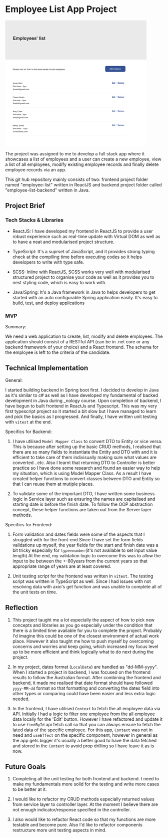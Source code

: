 # Employee List App Project

<img src="./project-snapshot.png" width="auto" height="400" />

The project was assigned to me to develop a full stack app where it showcases a list of employees and a user can create a new employee, view a list of all employees, modify existing employee records and finally delete employee records via an app.

This git hub repository mainly consists of two: frontend project folder named "employee-list" written in ReactJS and backend project folder called "employee-list-backend" written in Java.

## Project Brief

### Tech Stacks & Libraries

- ReactJS: I have developed my frontend in ReactJS to provide a user robust experience such as real-time update with Virtual DOM as well as to have a neat and modularised project structure.

- TypeScript: It's a suprset of JavaScript, and it provides strong typing check at the compiling time before executing codes so it helps developers to write with type safe.

- SCSS: Inline with ReactJS, SCSS works very well with modularised structured project to organise your code as well as it provides you to nest styling code, which is easy to work with.

- Java/Spring: It's a Java framework in Java to helps developers to get started with an auto configurable Spring application easily. It's easy to build, test, and deploy applications

### MVP

Summary:

We need a web application to create, list, modify and delete employees. The application should consist of a RESTful API (can be in .net core or any backend framework of your choice) and a React frontend. The schema for the employee is left to the criteria of the candidate.

## Technical Implementation

General:

I started building backend in Spring boot first. I decided to develop in Java as it's similar to c# as well as I have developed my fundamental of backed development in Java during \_nology course. Upon completion of backend, I have begun to built frontend in ReactJs and Typescript. This was my very first typescript project so it started a bit slow but I have managed to learn and pick the basics as I progressed. And finally, I have written unit testing with `vitest` at the end.

Specifics for Backend:

1. I have utilised `Model Mapper Class` to convert DTO to Entity or vice versa. This is because after setting up the basic CRUD methods, I realised that there are so many fields to instantiate the Entity and DTO with and it is efficient to take care of them indivisually making sure what values are converted ..etc. Also I learnt that returning DTO to Controller is better practice so I have done some research and found an easier way to help my situation, which is using Model Mapper Class. As a result I have created helper functions to convert classes between DTO and Entity so that I can reuse them at mutiple places.

2. To validate some of the important DTO, I have written some business logic in Service layer such as ensuring the names are capitalised and starting date is before the finish date. To follow the OOP abstraction concept, these helper functions are taken out from the Server layer methods.

Specifics for Frontend:

1. Form validation and dates fields were some of the aspects that I struggled with for the front-end.Since I have set the form fields validations up myself, the year fields for the start and finish date was a bit tricky especially for `type=number`(it's not available to set input value length) At the end, my validation logic to overcome this was to allow the input to be between the +-80years from the current years so that appropriate range of years are at least covered.

2. Unit testing script for the frontend was written in `vitest`. The testing script was written in TypeScript as well. Since I had issues with not resolving data with axio's get function and was unable to complete all of the unit tests on time.

## Reflection

1. This project taught me a lot especially the aspect of how to pick new concepts and libraries as you go especially under the condition that there is a limited time available for you to complete the project. Probably I'd imagine this could be one of the closest environment of actual work place. However it also taught me how to push myself by overcoming concerns and worries and keep going, which increased my focus level up to be more efficient and think logically what to do next during the project.

2. In my project, dates format (`LocalDate`) are handled as "dd-MM-yyyy". When I started a project in backend, I was focused on the frontend results to follow the Australian format. After combining the frontend and backend, it made me realised that date format should have followed `yyyy-MM-dd` format so that formatting and converting the dates field into other types or comparing could have been easier and less extra logic needed.

3. In the frontend, I have utilised `Context` to fetch the all employee data via API. Initially I had a logic to filter one employee from the all employee data locally for the 'Edit' button. However I have refactored and update it to use `findById` api fetch call so that you can always ensure to fetch the lated data of the specific employee. For this app, `Context` was not in need and `useEffect` on the specific component, however in general as the app gets bigger it's usually a better good to have the data fetched and stored in the `Context` to avoid prop drilling so I have leave it as is now.

## Future Goals

1. Completing all the unit testing for both frontend and backend. I need to make my fundamentals more solid for the testing and write more cases to be better at it.

2. I would like to refactor my CRUD methods especially returned values from service layer to controller layer. At the moment I believe there are not enough indicator/response specified in the controller.

3. I also would like to refactor React code so that my functions are more testable and become pure. Also I'd like to refactor components restructure more unit testing aspects in mind.
